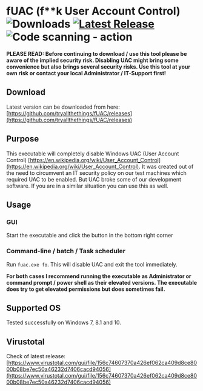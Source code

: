 # fUAC (f**k User Account Control) ![Downloads](https://img.shields.io/github/downloads/tryallthethings/fUAC/total.svg?style=flat) [![Latest Release](https://img.shields.io/github/v/release/tryallthethings/fUAC.svg?logo=github)](https://github.com/tryallthethings/fUAC/releases) ![Code scanning - action](https://github.com/tryallthethings/fUAC/workflows/Code%20scanning%20-%20action/badge.svg)

**PLEASE READ: Before continuing to download / use this tool please be aware of the implied security risk. Disabling UAC might bring some convenience but also brings several security risks. Use this tool at your own risk or contact your local Administrator / IT-Support first!**

## Download
Latest version can be downloaded from here: [https://github.com/tryallthethings/fUAC/releases](https://github.com/tryallthethings/fUAC/releases)

## Purpose
This executable will completely disable Windows UAC (User Account Control) [https://en.wikipedia.org/wiki/User_Account_Control](https://en.wikipedia.org/wiki/User_Account_Control). It was created out of the need to circumvent an IT security policy on our test machines which required UAC to be enabled. But UAC broke some of our development software.
If you are in a similar situation you can use this as well.

## Usage
### GUI
Start the executable and click the button in the bottom right corner
### Command-line / batch / Task scheduler
Run `fuac.exe fo`. This will disable UAC and exit the tool immediately.

**For both cases I recommend running the executable as Administrator or command prompt / power shell as their elevated versions. The executable does try to get elevated permissions but does sometimes fail.**

## Supported OS
Tested successfully on Windows 7, 8.1 and 10.

## Virustotal
Check of latest release: [https://www.virustotal.com/gui/file/156c74607370a426ef062ca409d8ce8000b08be7ec50a46232d7406cacd94056](https://www.virustotal.com/gui/file/156c74607370a426ef062ca409d8ce8000b08be7ec50a46232d7406cacd94056)

